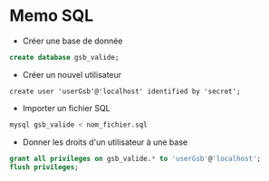 # Memo SQL
- Créer une base de donnée
````sql
create database gsb_valide;
````
- Créer un nouvel utilisateur
````
create user 'userGsb'@'localhost' identified by 'secret';
````
- Importer un fichier SQL
````bash
mysql gsb_valide < nom_fichier.sql
````
- Donner les droits d'un utilisateur à une base
````sql
grant all privileges on gsb_valide.* to 'userGsb'@'localhost';
flush privileges;
````
